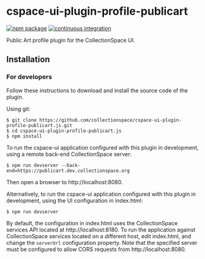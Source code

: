 # cspace-ui-plugin-profile-publicart

[![npm package](https://img.shields.io/npm/v/cspace-ui-plugin-profile-publicart.svg)](https://www.npmjs.com/package/cspace-ui-plugin-profile-publicart)
[![continuous integration](https://github.com/collectionspace/cspace-ui-plugin-profile-publicart.js/actions/workflows/ci-js.yml/badge.svg?branch=master&event=push)](https://github.com/collectionspace/cspace-ui-plugin-profile-publicart.js/actions/workflows/ci-js.yml)

Public Art profile plugin for the CollectionSpace UI.

## Installation

### For developers

Follow these instructions to download and install the source code of the plugin.

Using git:

```
$ git clone https://github.com/collectionspace/cspace-ui-plugin-profile-publicart.js.git
$ cd cspace-ui-plugin-profile-publicart.js
$ npm install
```

To run the cspace-ui application configured with this plugin in development, using a remote
back-end CollectionSpace server:

```
$ npm run devserver --back-end=https://publicart.dev.collectionspace.org
```

Then open a browser to http://localhost:8080.

Alternatively, to run the cspace-ui application configured with this plugin in development, using
the UI configuration in index.html:

```
$ npm run devserver
```

By default, the configuration in index.html uses the CollectionSpace services API located at
http://localhost:8180. To run the application against CollectionSpace services located on a
different host, edit index.html, and change the `serverUrl` configuration property. Note that the
specified server must be configured to allow CORS requests from http://localhost:8080.
